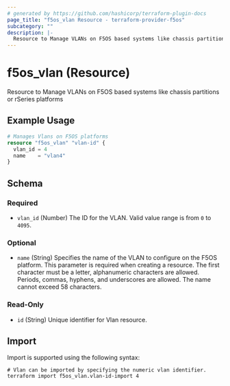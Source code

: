 ```yaml
---
# generated by https://github.com/hashicorp/terraform-plugin-docs
page_title: "f5os_vlan Resource - terraform-provider-f5os"
subcategory: ""
description: |-
  Resource to Manage VLANs on F5OS based systems like chassis partitions or rSeries platforms
---
```


# f5os_vlan (Resource)

Resource to Manage VLANs on F5OS based systems like chassis partitions or rSeries platforms

## Example Usage

```terraform
# Manages Vlans on F5OS platforms
resource "f5os_vlan" "vlan-id" {
  vlan_id = 4
  name    = "vlan4"
}
```

<!-- schema generated by tfplugindocs -->
## Schema

### Required

- `vlan_id` (Number) The ID for the VLAN.
Valid value range is from `0` to `4095`.

### Optional

- `name` (String) Specifies the name of the VLAN to configure on the F5OS platform.
This parameter is required when creating a resource.
The first character must be a letter, alphanumeric characters are allowed.
Periods, commas, hyphens, and underscores are allowed.
The name cannot exceed 58 characters.

### Read-Only

- `id` (String) Unique identifier for Vlan resource.

## Import

Import is supported using the following syntax:

```shell
# Vlan can be imported by specifying the numeric vlan identifier.
terraform import f5os_vlan.vlan-id-import 4
```
